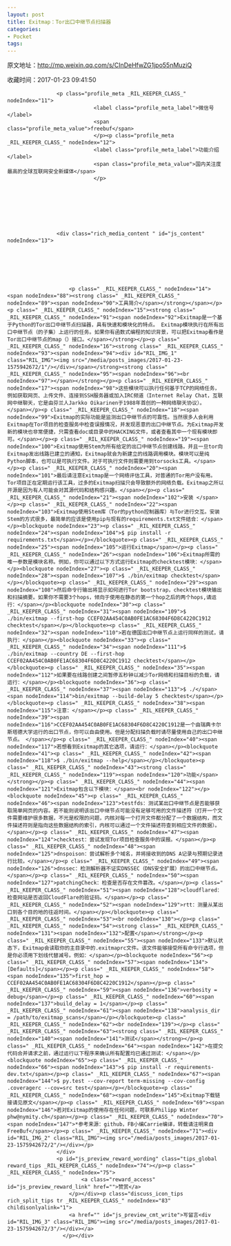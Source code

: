 ```yaml
---
layout: post
title: Exitmap：Tor出口中继节点扫描器
categories:
- Pocket
tags:
---
```

原文地址：http://mp.weixin.qq.com/s/CInDeHfwZG1jpo55nMuziQ

收藏时间：2017-01-23 09:41:50

<div  lang="zh">
                <div id="img-content" class="rich_media_area_primary" nodeIndex="6">
                    
                    <p class="profile_meta _RIL_KEEPER_CLASS_" nodeIndex="11">
                                <label class="profile_meta_label">微信号</label>
                                <span class="profile_meta_value">freebuf</span>
                                </p><p class="profile_meta _RIL_KEEPER_CLASS_" nodeIndex="12">
                                <label class="profile_meta_label">功能介绍</label>
                                <span class="profile_meta_value">国内关注度最高的全球互联网安全新媒体</span>
                                </p>
                    
                    
                    
                    
                                                            
                                                            
                    
                    <div class="rich_media_content " id="js_content" nodeIndex="13">
                        
                       
                        

                        
                        
                        <p class=" _RIL_KEEPER_CLASS_" nodeIndex="14"><span nodeIndex="88"><strong class=" _RIL_KEEPER_CLASS_" nodeIndex="89"><span nodeIndex="90">工具简介</span></strong></span></p><p class=" _RIL_KEEPER_CLASS_" nodeIndex="15"><strong class=" _RIL_KEEPER_CLASS_" nodeIndex="91"><span nodeIndex="92">Exitmap是一个基于Python的Tor出口中继节点扫描器，具有快速和模块化的特点。 Exitmap模块执行在所有出口中继节点（的子集）上运行的任务。如果你有函数式编程的知识背景，可以把Exitmap看作是Tor出口中继节点的map（）接口。</span></strong></p><p class=" _RIL_KEEPER_CLASS_" nodeIndex="16"><strong class=" _RIL_KEEPER_CLASS_" nodeIndex="93"><span nodeIndex="94"><div id="RIL_IMG_1" class="RIL_IMG"><img src="/media/posts_images/2017-01-23-1575942672/1"/></div></span></strong><strong class=" _RIL_KEEPER_CLASS_" nodeIndex="95"><span nodeIndex="96"><br nodeIndex="97"></span></strong></p><p class=" _RIL_KEEPER_CLASS_" nodeIndex="17"><span nodeIndex="98">这些模块可以执行任何基于TCP的网络任务，例如获取网页、上传文件、连接到SSH服务器或加入IRC频道（Internet Relay Chat，互联网中继聊天，它是由芬兰人Jarkko Oikarinen于1988年首创的一种网络聊天协议）。</span></p><p class=" _RIL_KEEPER_CLASS_" nodeIndex="18"><span nodeIndex="99">Exitmap的实际功能是监测出口中继节点的可靠性。当然很多人会利用Exitmap在Tor项目的检查服务中检查误报情况，并发现恶意的出口中继节点。为Exitmap开发新的模块也非常便捷，只需查看doc或目录中的HACKING文件，或者查看其中一个现有模块即可。</span></p><p class=" _RIL_KEEPER_CLASS_" nodeIndex="19"><span nodeIndex="100">Exitmap使用Stem为所有给定的出口中继节点创建线路，并且一旦tor向Exitmap发出线路已建立的通知，Exitmap就会为新建立的线路调用模块。模块可以是纯Python脚本，也可以是可执行文件。对于可执行文件则需要用到torsocks工具。</span></p><p class=" _RIL_KEEPER_CLASS_" nodeIndex="20"><span nodeIndex="101">最后请注意Exitmap是一个网络评估工具，对普通的Tor用户没有用。Tor项目正在定期运行该工具，过多的Exitmap扫描只会导致额外的网络负载。Exitmap之所以开源是因为有人可能会对其源代码和结构感兴趣。</span></p><p class=" _RIL_KEEPER_CLASS_" nodeIndex="21"><span nodeIndex="102">安装 </span></p><p class=" _RIL_KEEPER_CLASS_" nodeIndex="22"><span nodeIndex="103">Exitmap使用Stem库（Tor的python控制器库）与Tor进行交互。安装Stem的方式很多，最简单的应该是使用pip与现有的requirements.txt文件结合：</span></p><blockquote nodeIndex="23"><p class=" _RIL_KEEPER_CLASS_" nodeIndex="24"><span nodeIndex="104">$ pip install -r requirements.txt</span></p></blockquote><p class=" _RIL_KEEPER_CLASS_" nodeIndex="25"><span nodeIndex="105">运行Exitmap</span></p><p class=" _RIL_KEEPER_CLASS_" nodeIndex="26"><span nodeIndex="106">Exitmap所需的唯一参数是模块名称。例如，你可以通过以下方式运行Exitmap的checktest模块：</span></p><blockquote nodeIndex="27"><p class=" _RIL_KEEPER_CLASS_" nodeIndex="28"><span nodeIndex="107">$ ./bin/exitmap checktest</span></p></blockquote><p class=" _RIL_KEEPER_CLASS_" nodeIndex="29"><span nodeIndex="108">然后命令行输出将显示如何进行Tor bootstrap，checktest模块输出和扫描摘要。如果你不需要3个hops，倾向于使用在静态的第一个hop之后的两个hops,请运行：</span></p><blockquote nodeIndex="30"><p class=" _RIL_KEEPER_CLASS_" nodeIndex="31"><span nodeIndex="109">$ ./bin/exitmap --first-hop CCEF02AA454C0AB0FE1AC68304F6D8C4220C1912 checktest</span></p></blockquote><p class=" _RIL_KEEPER_CLASS_" nodeIndex="32"><span nodeIndex="110">若在德国出口中继节点上运行同样的测试，请执行：</span></p><blockquote nodeIndex="33"><p class=" _RIL_KEEPER_CLASS_" nodeIndex="34"><span nodeIndex="111">$ ./bin/exitmap --country DE --first-hop CCEF02AA454C0AB0FE1AC68304F6D8C4220C1912 checktest</span></p></blockquote><p class=" _RIL_KEEPER_CLASS_" nodeIndex="35"><span nodeIndex="112">如果要在线路创建之间暂停五秒钟以减少Tor网络和扫描目标的负载，请运行：</span></p><blockquote nodeIndex="36"><p class=" _RIL_KEEPER_CLASS_" nodeIndex="37"><span nodeIndex="113">$ ./</span><span nodeIndex="114">bin/exitmap --build-delay 5 checktest</span></p></blockquote><p class=" _RIL_KEEPER_CLASS_" nodeIndex="38"><span nodeIndex="115">注意：</span></p><p class=" _RIL_KEEPER_CLASS_" nodeIndex="39"><span nodeIndex="116">CCEF02AA454C0AB0FE1AC68304F6D8C4220C1912是一个由瑞典卡尔斯塔德大学运行的出口节点，你可以自由使用。但是分配扫描负载时请尽量使用自己的出口中继节点。 </span></p><p class=" _RIL_KEEPER_CLASS_" nodeIndex="40"><span nodeIndex="117">若想看到Exitmap的其它选项，请运行：</span></p><blockquote nodeIndex="41"><p class=" _RIL_KEEPER_CLASS_" nodeIndex="42"><span nodeIndex="118">$ ./bin/exitmap --help</span></p></blockquote><p class=" _RIL_KEEPER_CLASS_" nodeIndex="43"><strong class=" _RIL_KEEPER_CLASS_" nodeIndex="119"><span nodeIndex="120">功能</span></strong></p><p class=" _RIL_KEEPER_CLASS_" nodeIndex="44"><span nodeIndex="121">Exitmap包含以下模块：</span><br nodeIndex="122"></p><blockquote nodeIndex="45"><p class=" _RIL_KEEPER_CLASS_" nodeIndex="46"><span nodeIndex="123">testfds：测试某出口中继节点是否能够获取简单网页的内容。若不能则说明该出口中继节点可能没有足够可用的文件描述符（打开一个文件需要维护很多数据，不光是权限的问题，内核对每一个打开文件都分配了一个数据结构，而文件描述符则是指向这些数据结构的索引，内核可以通过一个文件描述符查到相应文件的数据）。</span></p><p class=" _RIL_KEEPER_CLASS_" nodeIndex="47"><span nodeIndex="124">checktest：尝试发现Tor项目检查服务中的误报。</span></p><p class=" _RIL_KEEPER_CLASS_" nodeIndex="48"><span nodeIndex="125">dnspoison：尝试解析多个域名，并将接收到的DNS A记录与预期记录进行比较。</span></p><p class=" _RIL_KEEPER_CLASS_" nodeIndex="49"><span nodeIndex="126">dnssec：检测解析器不证实DNSSEC（DNS安全扩展）的出口中继节点。</span></p><p class=" _RIL_KEEPER_CLASS_" nodeIndex="50"><span nodeIndex="127">patchingCheck：检查是否存在文件篡改。</span></p><p class=" _RIL_KEEPER_CLASS_" nodeIndex="51"><span nodeIndex="128">cloudflared：检查网站是否返回CloudFlare的验证码。</span></p><p class=" _RIL_KEEPER_CLASS_" nodeIndex="52"><span nodeIndex="129">rtt：测量从某出口到各个目的地的往返时间。</span></p></blockquote><p class=" _RIL_KEEPER_CLASS_" nodeIndex="53"><br nodeIndex="130"></p><p class=" _RIL_KEEPER_CLASS_" nodeIndex="54"><strong class=" _RIL_KEEPER_CLASS_" nodeIndex="131"><span nodeIndex="132">配置</span></strong></p><p class=" _RIL_KEEPER_CLASS_" nodeIndex="55"><span nodeIndex="133">默认状态下，Exitmap会读取你的主目录中的.exitmaprc文件。该文件能够接受所有命令行选项，但是你必须用下划线代替减号。例如：</span></p><blockquote nodeIndex="56"><p class=" _RIL_KEEPER_CLASS_" nodeIndex="57"><span nodeIndex="134">[Defaults]</span></p><p class=" _RIL_KEEPER_CLASS_" nodeIndex="58"><span nodeIndex="135">first_hop = CCEF02AA454C0AB0FE1AC68304F6D8C4220C1912</span></p><p class=" _RIL_KEEPER_CLASS_" nodeIndex="59"><span nodeIndex="136">verbosity = debug</span></p><p class=" _RIL_KEEPER_CLASS_" nodeIndex="60"><span nodeIndex="137">build_delay = 1</span></p><p class=" _RIL_KEEPER_CLASS_" nodeIndex="61"><span nodeIndex="138">analysis_dir = /path/to/exitmap_scans</span></p></blockquote><p class=" _RIL_KEEPER_CLASS_" nodeIndex="62"><br nodeIndex="139"></p><p class=" _RIL_KEEPER_CLASS_" nodeIndex="63"><strong class=" _RIL_KEEPER_CLASS_" nodeIndex="140"><span nodeIndex="141">测试</span></strong></p><p class=" _RIL_KEEPER_CLASS_" nodeIndex="64"><span nodeIndex="142">在提交代码合并请求之前，通过运行以下程序来确认所有配置均已通过测试：</span></p><blockquote nodeIndex="65"><p class=" _RIL_KEEPER_CLASS_" nodeIndex="66"><span nodeIndex="143">$ pip install -r requirements-dev.txt</span></p><p class=" _RIL_KEEPER_CLASS_" nodeIndex="67"><span nodeIndex="144">$ py.test --cov-report term-missing --cov-config .coveragerc --cov=src test</span></p></blockquote><p class=" _RIL_KEEPER_CLASS_" nodeIndex="68"><span nodeIndex="145">Exitmap下载链接请见原文</span></p><p class=" _RIL_KEEPER_CLASS_" nodeIndex="69"><span nodeIndex="146">若对Exitmap的使用存在任何问题，可联系Philipp Winter phw@nymity.ch</span></p><p class=" _RIL_KEEPER_CLASS_" nodeIndex="70"><span nodeIndex="147">*参考来源：github，FB小编Carrie编译，转载请注明来自FreeBuf</span></p><p class=" _RIL_KEEPER_CLASS_" nodeIndex="71"><div id="RIL_IMG_2" class="RIL_IMG"><img src="/media/posts_images/2017-01-23-1575942672/2"/></div></p>
                    </div>
                    <p id="js_preview_reward_wording" class="tips_global reward_tips _RIL_KEEPER_CLASS_" nodeIndex="74"></p><p class=" _RIL_KEEPER_CLASS_" nodeIndex="75">
                            <a class="reward_access" id="js_preview_reward_link" href="">赞赏</a>
                        </p></div><p class="discuss_icon_tips rich_split_tips tr _RIL_KEEPER_CLASS_" nodeIndex="83" childisonlyalink="1">
                        <a href="" id="js_preview_cmt_write">写留言<div id="RIL_IMG_3" class="RIL_IMG"><img src="/media/posts_images/2017-01-23-1575942672/3"/></div></a>
                      </p></div>